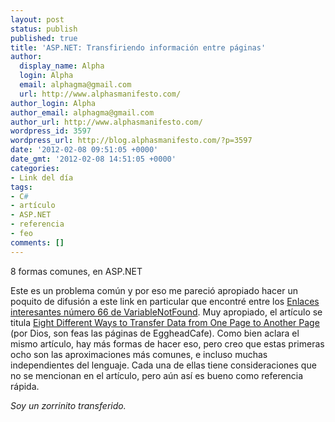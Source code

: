 ```yaml
---
layout: post
status: publish
published: true
title: 'ASP.NET: Transfiriendo información entre páginas'
author:
  display_name: Alpha
  login: Alpha
  email: alphagma@gmail.com
  url: http://www.alphasmanifesto.com/
author_login: Alpha
author_email: alphagma@gmail.com
author_url: http://www.alphasmanifesto.com/
wordpress_id: 3597
wordpress_url: http://blog.alphasmanifesto.com/?p=3597
date: '2012-02-08 09:51:05 +0000'
date_gmt: '2012-02-08 14:51:05 +0000'
categories:
- Link del día
tags:
- C#
- artículo
- ASP.NET
- referencia
- feo
comments: []
---
```


8 formas comunes, en ASP.NET


Este es un problema común y por eso me pareció apropiado hacer un poquito de difusión a este link en particular que encontré entre los <a href="http://www.variablenotfound.com/2012/01/enlaces-interesantes-66.html">Enlaces interesantes número 66 de VariableNotFound</a>. Muy apropiado, el artículo se titula <a href="http://www.eggheadcafe.com/tutorials/asp-net/e653f028-01fb-4d0e-843b-058deae562a2/eight-different-ways-to-transfer-data-from-one-page-to-another-page.aspx">Eight Different Ways to Transfer Data from One Page to Another Page</a> (por Dios, son feas las páginas de EggheadCafe). Como bien aclara el mismo artículo, hay más formas de hacer eso, pero creo que estas primeras ocho son las aproximaciones más comunes, e incluso muchas independientes del lenguaje. Cada una de ellas tiene consideraciones que no se mencionan en el artículo, pero aún así es bueno como referencia rápida.

_Soy un zorrinito transferido._
